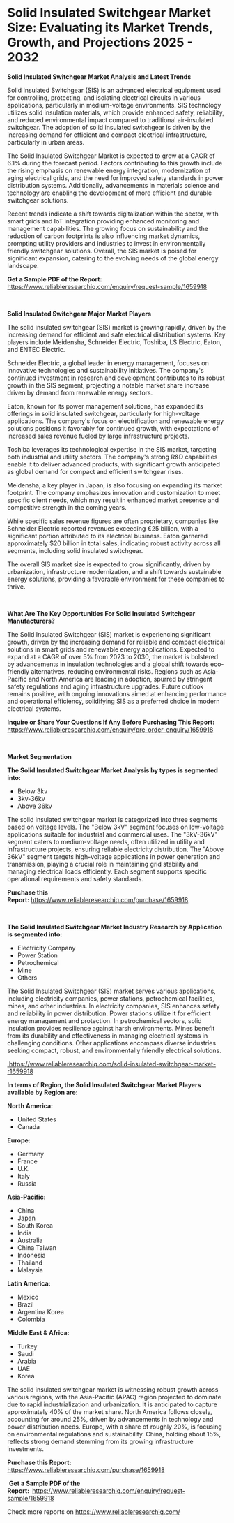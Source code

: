<p><h1>Solid Insulated Switchgear Market Size: Evaluating its Market Trends, Growth, and Projections 2025 - 2032</h1></p><p><strong>Solid Insulated Switchgear Market Analysis and Latest Trends</strong></p>
<p><p>Solid Insulated Switchgear (SIS) is an advanced electrical equipment used for controlling, protecting, and isolating electrical circuits in various applications, particularly in medium-voltage environments. SIS technology utilizes solid insulation materials, which provide enhanced safety, reliability, and reduced environmental impact compared to traditional air-insulated switchgear. The adoption of solid insulated switchgear is driven by the increasing demand for efficient and compact electrical infrastructure, particularly in urban areas.</p><p>The Solid Insulated Switchgear Market is expected to grow at a CAGR of 6.1% during the forecast period. Factors contributing to this growth include the rising emphasis on renewable energy integration, modernization of aging electrical grids, and the need for improved safety standards in power distribution systems. Additionally, advancements in materials science and technology are enabling the development of more efficient and durable switchgear solutions.</p><p>Recent trends indicate a shift towards digitalization within the sector, with smart grids and IoT integration providing enhanced monitoring and management capabilities. The growing focus on sustainability and the reduction of carbon footprints is also influencing market dynamics, prompting utility providers and industries to invest in environmentally friendly switchgear solutions. Overall, the SIS market is poised for significant expansion, catering to the evolving needs of the global energy landscape.</p></p>
<p><strong>Get a Sample PDF of the Report:&nbsp;</strong> <a href="https://www.reliableresearchiq.com/enquiry/request-sample/1659918?utm_campaign=2251&utm_medium=2&utm_source=Github&utm_content=ia&utm_term=20022025&utm_id=solid-insulated-switchgear">https://www.reliableresearchiq.com/enquiry/request-sample/1659918</a></p>
<p>&nbsp;</p>
<p><strong>Solid Insulated Switchgear Major Market Players</strong></p>
<p><p>The solid insulated switchgear (SIS) market is growing rapidly, driven by the increasing demand for efficient and safe electrical distribution systems. Key players include Meidensha, Schneider Electric, Toshiba, LS Electric, Eaton, and ENTEC Electric. </p><p>Schneider Electric, a global leader in energy management, focuses on innovative technologies and sustainability initiatives. The company's continued investment in research and development contributes to its robust growth in the SIS segment, projecting a notable market share increase driven by demand from renewable energy sectors.</p><p>Eaton, known for its power management solutions, has expanded its offerings in solid insulated switchgear, particularly for high-voltage applications. The company's focus on electrification and renewable energy solutions positions it favorably for continued growth, with expectations of increased sales revenue fueled by large infrastructure projects.</p><p>Toshiba leverages its technological expertise in the SIS market, targeting both industrial and utility sectors. The company's strong R&D capabilities enable it to deliver advanced products, with significant growth anticipated as global demand for compact and efficient switchgear rises.</p><p>Meidensha, a key player in Japan, is also focusing on expanding its market footprint. The company emphasizes innovation and customization to meet specific client needs, which may result in enhanced market presence and competitive strength in the coming years.</p><p>While specific sales revenue figures are often proprietary, companies like Schneider Electric reported revenues exceeding €25 billion, with a significant portion attributed to its electrical business. Eaton garnered approximately $20 billion in total sales, indicating robust activity across all segments, including solid insulated switchgear. </p><p>The overall SIS market size is expected to grow significantly, driven by urbanization, infrastructure modernization, and a shift towards sustainable energy solutions, providing a favorable environment for these companies to thrive.</p></p>
<p>&nbsp;</p>
<p><strong>What Are The Key Opportunities For Solid Insulated Switchgear Manufacturers?</strong></p>
<p><p>The Solid Insulated Switchgear (SIS) market is experiencing significant growth, driven by the increasing demand for reliable and compact electrical solutions in smart grids and renewable energy applications. Expected to expand at a CAGR of over 5% from 2023 to 2030, the market is bolstered by advancements in insulation technologies and a global shift towards eco-friendly alternatives, reducing environmental risks. Regions such as Asia-Pacific and North America are leading in adoption, spurred by stringent safety regulations and aging infrastructure upgrades. Future outlook remains positive, with ongoing innovations aimed at enhancing performance and operational efficiency, solidifying SIS as a preferred choice in modern electrical systems.</p></p>
<p><strong>Inquire or Share Your Questions If Any Before Purchasing This Report:</strong> <a href="https://www.reliableresearchiq.com/enquiry/pre-order-enquiry/1659918?utm_campaign=2251&utm_medium=2&utm_source=Github&utm_content=ia&utm_term=20022025&utm_id=solid-insulated-switchgear">https://www.reliableresearchiq.com/enquiry/pre-order-enquiry/1659918</a></p>
<p>&nbsp;</p>
<p><strong>Market Segmentation</strong></p>
<p><strong>The Solid Insulated Switchgear Market Analysis by types is segmented into:</strong></p>
<p><ul><li>Below 3kv</li><li>3kv-36kv</li><li>Above 36kv</li></ul></p>
<p><p>The solid insulated switchgear market is categorized into three segments based on voltage levels. The "Below 3kV" segment focuses on low-voltage applications suitable for industrial and commercial uses. The "3kV-36kV" segment caters to medium-voltage needs, often utilized in utility and infrastructure projects, ensuring reliable electricity distribution. The "Above 36kV" segment targets high-voltage applications in power generation and transmission, playing a crucial role in maintaining grid stability and managing electrical loads efficiently. Each segment supports specific operational requirements and safety standards.</p></p>
<p><strong>Purchase this Report:&nbsp;</strong><a href="https://www.reliableresearchiq.com/purchase/1659918?utm_campaign=2251&utm_medium=2&utm_source=Github&utm_content=ia&utm_term=20022025&utm_id=solid-insulated-switchgear">https://www.reliableresearchiq.com/purchase/1659918</a></p>
<p>&nbsp;</p>
<p><strong>The Solid Insulated Switchgear Market Industry Research by Application is segmented into:</strong></p>
<p><ul><li>Electricity Company</li><li>Power Station</li><li>Petrochemical</li><li>Mine</li><li>Others</li></ul></p>
<p><p>The Solid Insulated Switchgear (SIS) market serves various applications, including electricity companies, power stations, petrochemical facilities, mines, and other industries. In electricity companies, SIS enhances safety and reliability in power distribution. Power stations utilize it for efficient energy management and protection. In petrochemical sectors, solid insulation provides resilience against harsh environments. Mines benefit from its durability and effectiveness in managing electrical systems in challenging conditions. Other applications encompass diverse industries seeking compact, robust, and environmentally friendly electrical solutions.</p></p>
<p><a href="https://www.reliableresearchiq.com/solid-insulated-switchgear-market-r1659918?utm_campaign=2251&utm_medium=2&utm_source=Github&utm_content=ia&utm_term=20022025&utm_id=solid-insulated-switchgear">&nbsp;https://www.reliableresearchiq.com/solid-insulated-switchgear-market-r1659918</a></p>
<p><strong>In terms of Region, the Solid Insulated Switchgear Market Players available by Region are:</strong></p>
<p>
    <p> <strong> North America: </strong>
        <ul>
            <li>United States</li>
            <li>Canada</li>
        </ul>
        </p> 
    <p> <strong> Europe: </strong>
        <ul>
            <li>Germany</li>
            <li>France</li>
            <li>U.K.</li>
            <li>Italy</li>
            <li>Russia</li>
        </ul>
        </p> 
    <p> <strong> Asia-Pacific: </strong>
        <ul>
            <li>China</li>
            <li>Japan</li>
            <li>South Korea</li>
            <li>India</li>
            <li>Australia</li>
            <li>China Taiwan</li>
            <li>Indonesia</li>
            <li>Thailand</li>
            <li>Malaysia</li>
        </ul>
        </p> 
    <p> <strong> Latin America: </strong>
        <ul>
            <li>Mexico</li>
            <li>Brazil</li>
            <li>Argentina Korea</li>
            <li>Colombia</li>
        </ul>
        </p> 
    <p> <strong> Middle East & Africa: </strong>
        <ul>
            <li>Turkey</li>
            <li>Saudi</li>
            <li>Arabia</li>
            <li>UAE</li>
            <li>Korea</li>
        </ul>
    </p>
    </p>
<p><p>The solid insulated switchgear market is witnessing robust growth across various regions, with the Asia-Pacific (APAC) region projected to dominate due to rapid industrialization and urbanization. It is anticipated to capture approximately 40% of the market share. North America follows closely, accounting for around 25%, driven by advancements in technology and power distribution needs. Europe, with a share of roughly 20%, is focusing on environmental regulations and sustainability. China, holding about 15%, reflects strong demand stemming from its growing infrastructure investments.</p></p>
<p><strong>Purchase this Report: </strong><a href="https://www.reliableresearchiq.com/purchase/1659918?utm_campaign=2251&utm_medium=2&utm_source=Github&utm_content=ia&utm_term=20022025&utm_id=solid-insulated-switchgear">https://www.reliableresearchiq.com/purchase/1659918</a></p>
<p>&nbsp;<strong>Get a Sample PDF of the Report:&nbsp;&nbsp;</strong><a href="https://www.reliableresearchiq.com/enquiry/request-sample/1659918?utm_campaign=2251&utm_medium=2&utm_source=Github&utm_content=ia&utm_term=20022025&utm_id=solid-insulated-switchgear">https://www.reliableresearchiq.com/enquiry/request-sample/1659918</a></p>
<p><strong></strong></p>
<p>Check more reports on <a href="https://www.reliableresearchiq.com/?utm_campaign=2251&utm_medium=2&utm_source=Github&utm_content=ia&utm_term=20022025&utm_id=solid-insulated-switchgear">https://www.reliableresearchiq.com/</a></p>